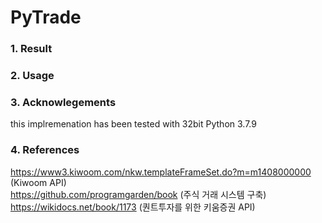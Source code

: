 # PyTrade
### 1. Result
### 2. Usage
### 3. Acknowlegements
this implremenation has been tested with 32bit Python 3.7.9
### 4. References
https://www3.kiwoom.com/nkw.templateFrameSet.do?m=m1408000000 (Kiwoom API)<br>
https://github.com/programgarden/book (주식 거래 시스템 구축)<br>
https://wikidocs.net/book/1173 (퀀트투자를 위한 키움증권 API)<br>
